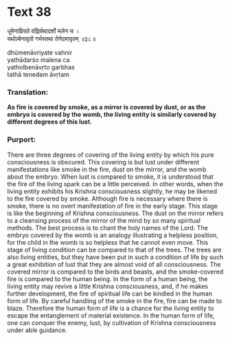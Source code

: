 # Text 38

धूमेनाव्रियते वह्निर्यथादर्शो मलेन च ।  
यथोल्बेनावृतो गर्भस्तथा तेनेदमावृतम् ॥३८॥

dhūmenāvriyate vahnir  
yathādarśo malena ca  
yatholbenāvṛto garbhas  
tathā tenedam āvṛtam



### Translation:

**As fire is covered by smoke, as a mirror is covered by dust, or as the embryo is covered by the womb, the living entity is similarly covered by different degrees of this lust.**

### Purport:

There are three degrees of covering of the living entity by which his pure consciousness is obscured. This covering is but lust under different manifestations like smoke in the fire, dust on the mirror, and the womb about the embryo. When lust is compared to smoke, it is understood that the fire of the living spark can be a little perceived. In other words, when the living entity exhibits his Krishna consciousness slightly, he may be likened to the fire covered by smoke. Although fire is necessary where there is smoke, there is no overt manifestation of fire in the early stage. This stage is like the beginning of Krishna consciousness. The dust on the mirror refers to a cleansing process of the mirror of the mind by so many spiritual methods. The best process is to chant the holy names of the Lord. The embryo covered by the womb is an analogy illustrating a helpless position, for the child in the womb is so helpless that he cannot even move. This stage of living condition can be compared to that of the trees. The trees are also living entities, but they have been put in such a condition of life by such a great exhibition of lust that they are almost void of all consciousness. The covered mirror is compared to the birds and beasts, and the smoke-covered fire is compared to the human being. In the form of a human being, the living entity may revive a little Krishna consciousness, and, if he makes further development, the fire of spiritual life can be kindled in the human form of life. By careful handling of the smoke in the fire, fire can be made to blaze. Therefore the human form of life is a chance for the living entity to escape the entanglement of material existence. In the human form of life, one can conquer the enemy, lust, by cultivation of Krishna consciousness under able guidance.